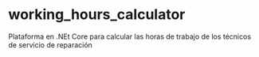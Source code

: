 # working_hours_calculator
Plataforma en .NEt Core para calcular las horas de trabajo de los técnicos de servicio de reparación
